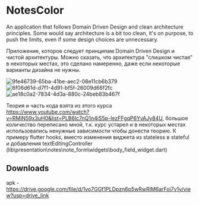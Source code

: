 # NotesColor

An application that follows Domain Driven Design and clean architecture principles. Some would say architecture is a bit too clean, it's on purpose, to push the limits, even if some design choices are unnecessary.

Приложение, которое следует принципам Domain Driven Design и чистой архитектуры. Можно сказать, что архитектура "слишком чистая" в некоторых местах, это сделано намеренно, даже если некоторые варианты дизайна не нужны.


![9fe46739-65ba-41be-aec2-08e11cb6b379](https://github.com/Numka/DDD_app/assets/26344390/83e2b6fa-8756-4873-b4ad-d056f5ea784a)
![6f06d61d-d7f1-4d91-bf5f-26009d66f2fc](https://github.com/Numka/DDD_app/assets/26344390/35b61ec5-8981-48d5-944c-87a5e0e933af)
![ae18c0a2-7834-4d3a-880c-24beb83b467f](https://github.com/Numka/DDD_app/assets/26344390/9b6027ad-bf33-4bac-a340-14649244f073)


Теория и часть кода взята из этого курса https://www.youtube.com/watch?v=RMiN59x3uH0&list=PLB6lc7nQ1n4iS5p-IezFFgqP6YvAJy84U, большое количество переписано мной, т.к. курс устарел и в некоторых местах использовались ненужные зависимости чтобы донести теорию. К примеру flutter hooks, вместо изменения виджета из stateless в stateful и добавления textEditingController (lib\presentation\notes\note_form\widgets\body_field_widget.dart)

## Downloads

apk - https://drive.google.com/file/d/1vo7GGf1PLDpzn6p5wRwRlM6arFoi7v1y/view?usp=drive_link
